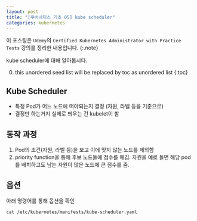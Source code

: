 ```yaml
---
layout: post
title: "[쿠버네티스 기초 05] kube scheduler"
categories: kubernetes
---
```


이 포스팅은 `Udemy`의 `Certified Kubernetes Administrator with Practice Tests` 강의를 정리한 내용입니다.
{:.note}

kube scheduler에 대해 알아봅시다.

0. this unordered seed list will be replaced by toc as unordered list
{:toc}

## Kube Scheduler

- 특정 Pod가 어느 노드에 떠야되는지 결정 (자원, 라벨 등을 기준으로)
- 결정만 하는거지 실제로 띄우는 건 kubelet이 함

## 동작 과정

1. Pod의 조건(자원, 라벨 등)을 보고 이에 맞지 않는 노드를 제외함
2. priority function을 통해 후보 노드들에 점수를 매김. 자원을 예로 들면 해당 pod를 배치하고도 남는 자원이 많은 노드에 큰 점수를 줌.

## 옵션

아래 명령어를 통해 옵션을 확인

```
cat /etc/kubernetes/manifests/kube-scheduler.yaml
```
